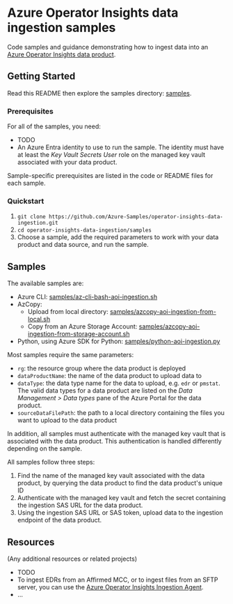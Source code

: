 # Azure Operator Insights data ingestion samples

Code samples and guidance demonstrating how to ingest data into an [Azure Operator Insights data product](https://learn.microsoft.com/en-us/azure/operator-insights/).

## Getting Started

Read this README then explore the samples directory: [samples](samples).

### Prerequisites

For all of the samples, you need:

- TODO
- An Azure Entra identity to use to run the sample. The identity must have at least the _Key Vault Secrets User_ role on the managed key vault associated with your data product.

Sample-specific prerequisites are listed in the code or README files for each sample.

### Quickstart

1. `git clone https://github.com/Azure-Samples/operator-insights-data-ingestion.git`
2. `cd operator-insights-data-ingestion/samples`
3. Choose a sample, add the required parameters to work with your data product and data source, and run the sample.


## Samples

The available samples are:

- Azure CLI: [samples/az-cli-bash-aoi-ingestion.sh](samples/az-cli-aoi-ingestion.sh)
- AzCopy:
  - Upload from local directory: [samples/azcopy-aoi-ingestion-from-local.sh](samples/azcopy-aoi-ingestion-from-local.sh)
  - Copy from an Azure Storage Account: [samples/azcopy-aoi-ingestion-from-storage-account.sh](samples/azcopy-aoi-ingestion-from-storage-account.sh)
- Python, using Azure SDK for Python: [samples/python-aoi-ingestion.py](samples/python-aoi-ingestion.py)

Most samples require the same parameters:

- `rg`: the resource group where the data product is deployed
- `dataProductName`: the name of the data product to upload data to
- `dataType`: the data type name for the data to upload, e.g. `edr` or `pmstat`. The valid data types for a data product are listed on the _Data Management > Data types_ pane of the Azure Portal for the data product.
- `sourceDataFilePath`: the path to a local directory containing the files you want to upload to the data product

In addition, all samples must authenticate with the managed key vault that is associated with the data product. This authentication is handled differently depending on the sample.

All samples follow three steps:

1. Find the name of the managed key vault associated with the data product, by querying the data product to find the data product's unique ID
2. Authenticate with the managed key vault and fetch the secret containing the ingestion SAS URL for the data product.
3. Using the ingestion SAS URL or SAS token, upload data to the ingestion endpoint of the data product.


## Resources

(Any additional resources or related projects)

- TODO
- To ingest EDRs from an Affirmed MCC, or to ingest files from an SFTP server, you can use the [Azure Operator Insights Ingestion Agent](https://learn.microsoft.com/en-us/azure/operator-insights/ingestion-agent-overview).
- ...
